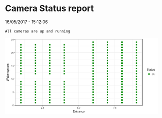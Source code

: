 Camera Status report
================
16/05/2017 - 15:12:06

    All cameras are up and running

![](camreport_files/figure-markdown_github/unnamed-chunk-2-1.png)
